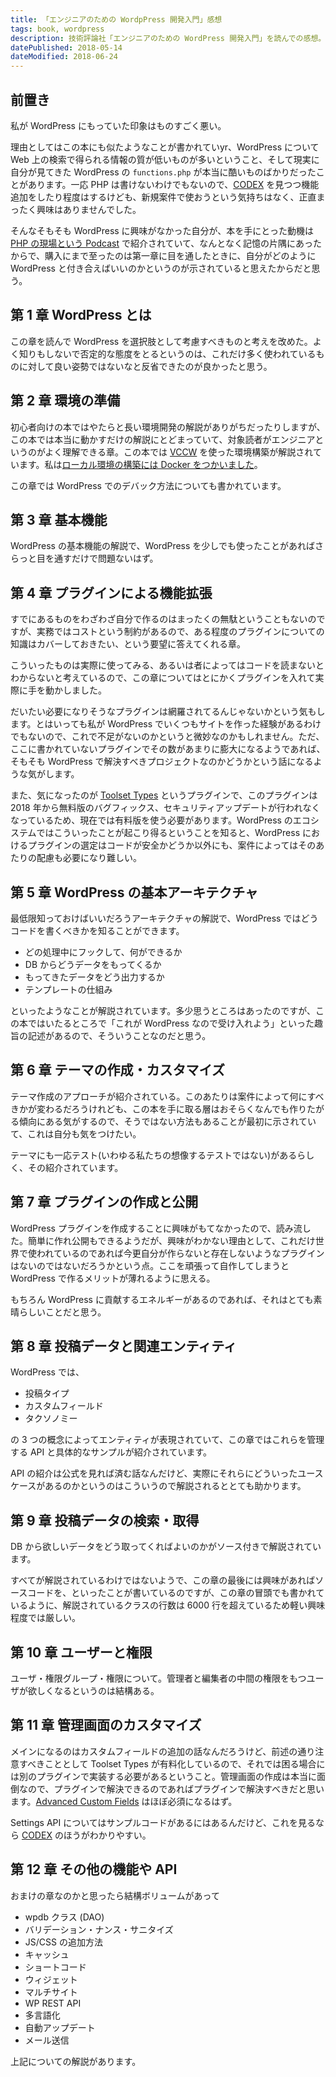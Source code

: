 ```yaml
---
title: 「エンジニアのための WordpPress 開発入門」感想
tags: book, wordpress
description: 技術評論社「エンジニアのための WordPress 開発入門」を読んでの感想。
datePublished: 2018-05-14
dateModified: 2018-06-24
---
```


## 前置き

私が WordPress にもっていた印象はものすごく悪い。

理由としてはこの本にも似たようなことが書かれていyr、WordPress について Web 上の検索で得られる情報の質が低いものが多いということ、そして現実に自分が見てきた WordPress の `functions.php` が本当に酷いものばかりだったことがあります。一応 PHP は書けないわけでもないので、[CODEX](https://codex.wordpress.org/) を見つつ機能追加をしたり程度はするけども、新規案件で使おうという気持ちはなく、正直まったく興味はありませんでした。

そんなそもそも WordPress に興味がなかった自分が、本を手にとった動機は [PHP の現場という Podcast](https://php-genba.shin1x1.com/) で紹介されていて、なんとなく記憶の片隅にあったからで、購入にまで至ったのは第一章に目を通したときに、自分がどのように WordPress と付き合えばいいのかというのが示されていると思えたからだと思う。

## 第 1 章 WordPress とは

この章を読んで WordPress を選択肢として考慮すべきものと考えを改めた。よく知りもしないで否定的な態度をとるというのは、これだけ多く使われているものに対して良い姿勢ではないなと反省できたのが良かったと思う。

## 第 2 章 環境の準備

初心者向けの本ではやたらと長い環境開発の解説がありがちだったりしますが、この本では本当に動かすだけの解説にとどまっていて、対象読者がエンジニアというのがよく理解できる章。この本では [VCCW](http://vccw.cc/) を使った環境構築が解説されています。私は[ローカル環境の構築には Docker をつかいました](/blog/wordpress-docker/)。

この章では WordPress でのデバック方法についても書かれています。

## 第 3 章 基本機能

WordPress の基本機能の解説で、WordPress を少しでも使ったことがあればさらっと目を通すだけで問題ないはず。

## 第 4 章 プラグインによる機能拡張

すでにあるものをわざわざ自分で作るのはまったくの無駄ということもないのですが、実務ではコストという制約があるので、ある程度のプラグインについての知識はカバーしておきたい、という要望に答えてくれる章。

こういったものは実際に使ってみる、あるいは者によってはコードを読まないとわからないと考えているので、この章についてはとにかくプラグインを入れて実際に手を動かしました。

だいたい必要になりそうなプラグインは網羅されてるんじゃないかという気もします。とはいっても私が WordPress でいくつもサイトを作った経験があるわけでもないので、これで不足がないのかというと微妙なのかもしれません。ただ、ここに書かれていないプラグインでその数があまりに膨大になるようであれば、そもそも WordPress で解決すべきプロジェクトなのかどうかという話になるような気がします。

また、気になったのが [Toolset Types](https://wordpress.org/plugins/types/) というプラグインで、このプラグインは 2018 年から無料版のバグフィックス、セキュリティアップデートが行われなくなっているため、現在では有料版を使う必要があります。WordPress のエコシステムではこういったことが起こり得るということを知ると、WordPress におけるプラグインの選定はコードが安全かどうか以外にも、案件によってはそのあたりの配慮も必要になり難しい。

## 第 5 章 WordPress の基本アーキテクチャ

最低限知っておけばいいだろうアーキテクチャの解説で、WordPress ではどうコードを書くべきかを知ることができます。

* どの処理中にフックして、何ができるか
* DB からどうデータをもってくるか
* もってきたデータをどう出力するか
* テンプレートの仕組み

といったようなことが解説されています。多少思うところはあったのですが、この本ではいたるところで「これが WordPress なので受け入れよう」といった趣旨の記述があるので、そういうことなのだと思う。

## 第 6 章 テーマの作成・カスタマイズ

テーマ作成のアプローチが紹介されている。このあたりは案件によって何にすべきかが変わるだろうけれども、この本を手に取る層はおそらくなんでも作りたがる傾向にある気がするので、そうではない方法もあることが最初に示されていて、これは自分も気をつけたい。

テーマにも一応テスト(いわゆる私たちの想像するテストではない)があるらしく、その紹介されています。

## 第 7 章 プラグインの作成と公開

WordPress プラグインを作成することに興味がもてなかったので、読み流した。簡単に作れ公開もできるようだが、興味がわかない理由として、これだけ世界で使われているのであれば今更自分が作らないと存在しないようなプラグインはないのではないだろうかという点。ここを頑張って自作してしまうと WordPress で作るメリットが薄れるように思える。

もちろん WordPress に貢献するエネルギーがあるのであれば、それはとても素晴らしいことだと思う。

## 第 8 章 投稿データと関連エンティティ

WordPress では、

* 投稿タイプ
* カスタムフィールド
* タクソノミー

の 3 つの概念によってエンティティが表現されていて、この章ではこれらを管理する API と具体的なサンプルが紹介されています。

API の紹介は公式を見れば済む話なんだけど、実際にそれらにどういったユースケースがあるのかというのはこういうので解説されるととても助かります。

## 第 9 章 投稿データの検索・取得

DB から欲しいデータをどう取ってくればよいのかがソース付きで解説されています。

すべてが解説されているわけではないようで、この章の最後には興味があればソースコードを、といったことが書いているのですが、この章の冒頭でも書かれているように、解説されているクラスの行数は 6000 行を超えているため軽い興味程度では厳しい。

## 第 10 章 ユーザーと権限

ユーザ・権限グループ・権限について。管理者と編集者の中間の権限をもつユーザが欲しくなるというのは結構ある。

## 第 11 章 管理画面のカスタマイズ

メインになるのはカスタムフィールドの追加の話なんだろうけど、前述の通り注意すべきこととして Toolset Types が有料化しているので、それでは困る場合には別のプラグインで実装する必要があるということ。管理画面の作成は本当に面倒なので、プラグインで解決できるのであればプラグインで解決すべきだと思います。[Advanced Custom Fields](https://www.advancedcustomfields.com/) はほぼ必須になるはず。

Settings API についてはサンプルコードがあるにはあるんだけど、これを見るなら [CODEX](https://codex.wordpress.org/Settings_API) のほうがわかりやすい。

## 第 12 章 その他の機能や API

おまけの章なのかと思ったら結構ボリュームがあって

* wpdb クラス (DAO)
* バリデーション・ナンス・サニタイズ
* JS/CSS の追加方法
* キャッシュ
* ショートコード
* ウィジェット
* マルチサイト
* WP REST API
* 多言語化
* 自動アップデート
* メール送信

上記についての解説があります。
